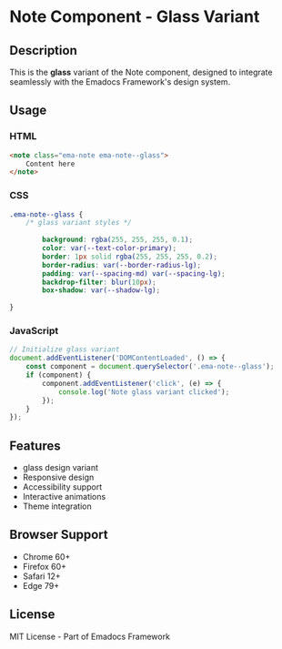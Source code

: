 # Note Component - Glass Variant

## Description
This is the **glass** variant of the Note component, designed to integrate seamlessly with the Emadocs Framework's design system.

## Usage

### HTML
```html
<note class="ema-note ema-note--glass">
    Content here
</note>
```

### CSS
```css
.ema-note--glass {
    /* glass variant styles */
    
        background: rgba(255, 255, 255, 0.1);
        color: var(--text-color-primary);
        border: 1px solid rgba(255, 255, 255, 0.2);
        border-radius: var(--border-radius-lg);
        padding: var(--spacing-md) var(--spacing-lg);
        backdrop-filter: blur(10px);
        box-shadow: var(--shadow-lg);
    
}
```

### JavaScript
```javascript
// Initialize glass variant
document.addEventListener('DOMContentLoaded', () => {
    const component = document.querySelector('.ema-note--glass');
    if (component) {
        component.addEventListener('click', (e) => {
            console.log('Note glass variant clicked');
        });
    }
});
```

## Features
- glass design variant
- Responsive design
- Accessibility support
- Interactive animations
- Theme integration

## Browser Support
- Chrome 60+
- Firefox 60+
- Safari 12+
- Edge 79+

## License
MIT License - Part of Emadocs Framework
